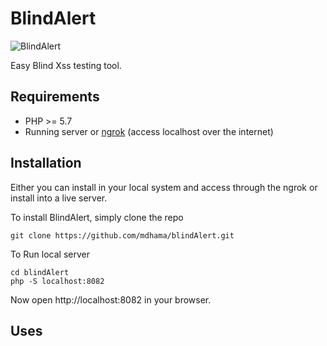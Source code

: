 # BlindAlert

![BlindAlert](https://preview.ibb.co/jSdgDx/blind_Alert.png)

Easy Blind Xss testing tool.

## Requirements

* PHP >= 5.7
* Running server or [ngrok](https://ngrok.com/) (access localhost over the internet)

## Installation

Either you can install in your local system and access through the ngrok or install into a live server.

To install BlindAlert, simply clone the repo
```
git clone https://github.com/mdhama/blindAlert.git
```

To Run local server 
```
cd blindAlert
php -S localhost:8082
```

Now open http://localhost:8082 in your browser.

## Uses

